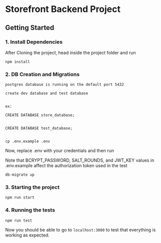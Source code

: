 # Storefront Backend Project

## Getting Started

### 1. Install Dependencies
After Cloning the project, head inside the project folder and run
```
npm install
```

### 2.  DB Creation and Migrations
```
postgres database is running on the default port 5432

create dev database and test database


ex: 

CREATE DATABASE store_database;


CREATE DATABASE test_database;


cp .env.example .env
```
Now, replace .env with your credentials and then run

Note that BCRYPT_PASSWORD, SALT_ROUNDS, and JWT_KEY values in .env.example affect the authorization token used in the test

``` 
db-migrate up
```

### 3. Starting the project
```
npm run start
```

### 4. Running the tests
```
npm run test
```

Now you should be able to go to `localhost:3000` to test that everything is working as expected.

